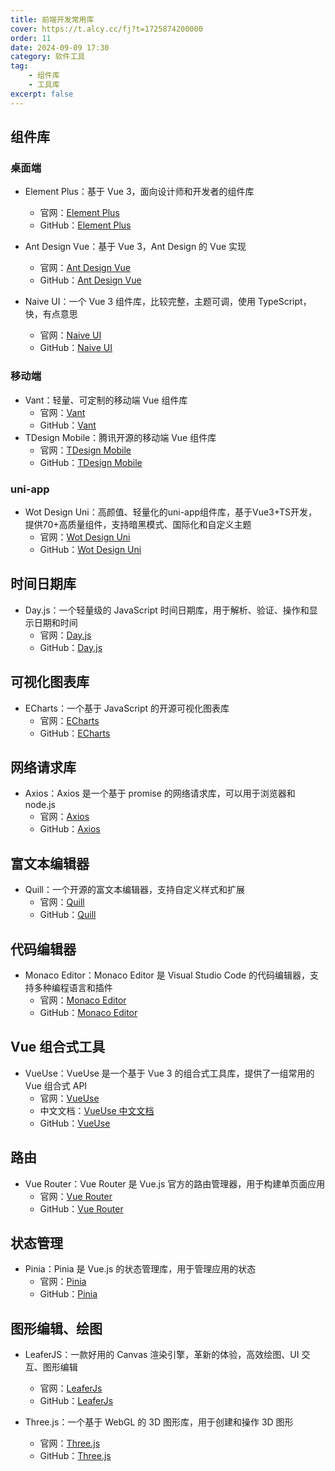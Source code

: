 ```yaml
---
title: 前端开发常用库
cover: https://t.alcy.cc/fj?t=1725874200000
order: 11
date: 2024-09-09 17:30
category: 软件工具
tag: 
    - 组件库
    - 工具库
excerpt: false
---
```


## 组件库

### 桌面端

- Element Plus：基于 Vue 3，面向设计师和开发者的组件库
    - 官网：[Element Plus](https://element-plus.org/zh-CN/)
    - GitHub：[Element Plus](https://github.com/element-plus/element-plus)

- Ant Design Vue：基于 Vue 3，Ant Design 的 Vue 实现
    - 官网：[Ant Design Vue](https://antdv.com/components/overview-cn)
    - GitHub：[Ant Design Vue](https://github.com/vueComponent/ant-design-vue)

- Naive UI：一个 Vue 3 组件库，比较完整，主题可调，使用 TypeScript，快，有点意思
    - 官网：[Naive UI](https://www.naiveui.com/zh-CN/os-theme)
    - GitHub：[Naive UI](https://github.com/tusen-ai/naive-ui)

### 移动端

- Vant：轻量、可定制的移动端 Vue 组件库
    - 官网：[Vant](https://vant-ui.github.io/vant/#/zh-CN)
    - GitHub：[Vant](https://github.com/youzan/vant)
- TDesign Mobile：腾讯开源的移动端 Vue 组件库
    - 官网：[TDesign Mobile](https://tdesign.tencent.com/mobile-vue/overview)
    - GitHub：[TDesign Mobile](https://github.com/Tencent/tdesign-mobile-vue)

### uni-app

- Wot Design Uni：高颜值、轻量化的uni-app组件库，基于Vue3+TS开发，提供70+高质量组件，支持暗黑模式、国际化和自定义主题
    - 官网：[Wot Design Uni](https://wot-design-uni.cn/)
    - GitHub：[Wot Design Uni](https://github.com/Moonofweisheng/wot-design-uni)

## 时间日期库

- Day.js：一个轻量级的 JavaScript 时间日期库，用于解析、验证、操作和显示日期和时间
    - 官网：[Day.js](https://day.js.org/zh-CN/)
    - GitHub：[Day.js](https://github.com/iamkun/dayjs/)

## 可视化图表库

- ECharts：一个基于 JavaScript 的开源可视化图表库
    - 官网：[ECharts](https://echarts.apache.org/zh/index.html)
    - GitHub：[ECharts](https://github.com/apache/echarts)

## 网络请求库

- Axios：Axios 是一个基于 promise 的网络请求库，可以用于浏览器和 node.js
    - 官网：[Axios](https://axios-http.com/zh/)
    - GitHub：[Axios](https://github.com/axios/axios)

## 富文本编辑器

- Quill：一个开源的富文本编辑器，支持自定义样式和扩展
    - 官网：[Quill](https://quilljs.com/)
    - GitHub：[Quill](https://github.com/quilljs/quill)

## 代码编辑器

- Monaco Editor：Monaco Editor 是 Visual Studio Code 的代码编辑器，支持多种编程语言和插件
    - 官网：[Monaco Editor](https://microsoft.github.io/monaco-editor/)
    - GitHub：[Monaco Editor](https://github.com/microsoft/monaco-editor)

## Vue 组合式工具

- VueUse：VueUse 是一个基于 Vue 3 的组合式工具库，提供了一组常用的 Vue 组合式 API
    - 官网：[VueUse](https://vueuse.org/)
    - 中文文档：[VueUse 中文文档](https://vueuse.pages.dev/)
    - GitHub：[VueUse](https://github.com/vueuse/vueuse)

## 路由

- Vue Router：Vue Router 是 Vue.js 官方的路由管理器，用于构建单页面应用
    - 官网：[Vue Router](https://router.vuejs.org/zh/)
    - GitHub：[Vue Router](https://github.com/vuejs/vue-router)

## 状态管理

- Pinia：Pinia 是 Vue.js 的状态管理库，用于管理应用的状态
    - 官网：[Pinia](https://pinia.vuejs.org/)
    - GitHub：[Pinia](https://github.com/vuejs/pinia)

## 图形编辑、绘图

- LeaferJS：一款好用的 Canvas 渲染引擎，革新的体验，高效绘图、UI 交互、图形编辑
    - 官网：[LeaferJs](https://leaferjs.com/)
    - GitHub：[LeaferJs](https://github.com/leaferjs/ui)

- Three.js：一个基于 WebGL 的 3D 图形库，用于创建和操作 3D 图形
    - 官网：[Three.js](https://threejs.org/)
    - GitHub：[Three.js](https://github.com/mrdoob/three.js)
